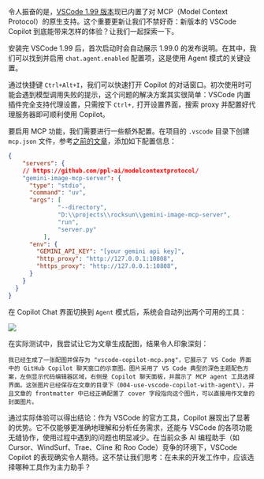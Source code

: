 <!--
title: VSCode Copilot的MCP体验
cover: https://res.cloudinary.com/dkrpg71cx/image/upload/v1744103891/luwxvxnset6ptzrbcgcq.png
summary: 本文详细介绍了VSCode 1.99版本中新增的MCP原生支持特性。通过合理配置代理服务和MCP Server，我们成功启用了VSCode Copilot的强大Agent功能。实际使用体验表明，作为官方工具的VSCode Copilot不仅与VSCode功能深度集成，而且在代码分析上更加准确，使用过程中遇到的问题也更少。
-->

令人振奋的是，[VSCode 1.99 版本](https://code.visualstudio.com/updates/v1_99)现已内置了对 MCP（Model Context Protocol）的原生支持。这个重要更新让我们不禁好奇：新版本的 VSCode Copilot 到底能带来怎样的体验？让我们一起探索一下。

安装完 VSCode 1.99 后，首次启动时会自动展示 1.99.0 的发布说明。在其中，我们可以找到并启用 `chat.agent.enabled` 配置项，这是使用 Agent 模式的关键设置。

通过快捷键 `Ctrl+Alt+I`，我们可以快速打开 Copilot 的对话窗口。初次使用时可能会遇到模型调用失败的提示，这个问题的解决方案其实很简单：VSCode 内置插件完全支持代理设置，只需按下 `Ctrl+,` 打开设置界面，搜索 proxy 并配置好代理服务器即可顺利使用 Copilot。

要启用 MCP 功能，我们需要进行一些额外配置。在项目的 `.vscode` 目录下创建 `mcp.json` 文件，参考[之前的文章](https://yylives.cc/2025/03/19/002-create-gemini-image-mcp-server/)，添加如下配置信息：

```json
{
    "servers": {
    // https://github.com/ppl-ai/modelcontextprotocol/
    "gemini-image-mcp-server": {
      "type": "stdio",
      "command": "uv",
      "args": [
              "--directory",
              "D:\\projects\\rocksun\\gemini-image-mcp-server",
              "run",
              "server.py"
          ],
      "env": {
        "GEMINI_API_KEY": "[your gemini api key]",
        "http_proxy": "http://127.0.0.1:10808",
        "https_proxy": "http://127.0.0.1:10808",
      }
    }
  }
}
```

在 Copilot Chat 界面切换到 `Agent` 模式后，系统会自动列出两个可用的工具：

![](https://res.cloudinary.com/dkrpg71cx/image/upload/v1744103881/flfpnemc1yekafmclodp.png)

在实际测试中，我尝试让它为文章生成配图，结果令人印象深刻：

```
我已经生成了一张配图并保存为 "vscode-copilot-mcp.png"，它展示了 VS Code 界面中的 GitHub Copilot 聊天窗口的示意图。图片采用了 VS Code 典型的深色主题配色方案，左侧显示代码编辑器区域，右侧是 Copilot 聊天面板，并展示了 MCP agent 工具选择界面。这张图片已经保存在文章的目录下（004-use-vscode-copilot-with-agent\），并且文章的 frontmatter 中已经正确配置了 cover 字段指向这个图片，可以直接用作文章的封面图片。
```

通过实际体验可以得出结论：作为 VSCode 的官方工具，Copilot 展现出了显著的优势。它不仅能够更准确地理解和分析任务需求，还能与 VSCode 的各项功能无缝协作，使用过程中遇到的问题也明显减少。在当前众多 AI 编程助手（如 Cursor、WindSurf、Trae、Cline 和 Roo Code）竞争的环境下，VSCode Copilot 的表现确实令人期待。这不禁让我们思考：在未来的开发工作中，应该选择哪种工具作为主力助手？






